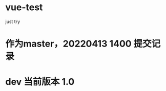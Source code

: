<!--
 * @Author: zhangjiarun
 * @Date: 2022-01-04 15:30:46
 * @LastEditors: [you name]
 * @LastEditTime: 2022-04-13 14:22:33
 * @Description: 文件头的一些描述
-->
# vue-test
just try

# 作为master，20220413 1400 提交记录
# dev 当前版本 1.0
